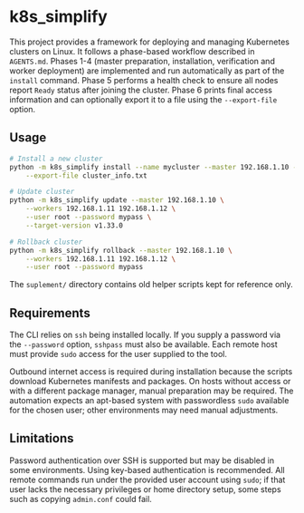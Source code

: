 # k8s_simplify

This project provides a framework for deploying and managing Kubernetes clusters on Linux.
It follows a phase-based workflow described in `AGENTS.md`.
Phases 1-4 (master preparation, installation, verification and worker
deployment) are implemented and run automatically as part of the `install`
command. Phase 5 performs a health check to ensure all nodes report `Ready`
status after joining the cluster. Phase 6 prints final access information and
can optionally export it to a file using the `--export-file` option.

## Usage

```bash
# Install a new cluster
python -m k8s_simplify install --name mycluster --master 192.168.1.10 --workers 192.168.1.11 192.168.1.12 \
    --export-file cluster_info.txt

# Update cluster
python -m k8s_simplify update --master 192.168.1.10 \
    --workers 192.168.1.11 192.168.1.12 \
    --user root --password mypass \
    --target-version v1.33.0

# Rollback cluster
python -m k8s_simplify rollback --master 192.168.1.10 \
    --workers 192.168.1.11 192.168.1.12 \
    --user root --password mypass
```

The `suplement/` directory contains old helper scripts kept for reference only.

## Requirements

The CLI relies on `ssh` being installed locally. If you supply a password via
the `--password` option, `sshpass` must also be available. Each remote host must
provide `sudo` access for the user supplied to the tool.

Outbound internet access is required during installation because the scripts
download Kubernetes manifests and packages. On hosts without access or with a
different package manager, manual preparation may be required. The automation
expects an apt-based system with passwordless `sudo` available for the chosen
user; other environments may need manual adjustments.

## Limitations

Password authentication over SSH is supported but may be disabled in some
environments. Using key-based authentication is recommended. All remote commands
run under the provided user account using `sudo`; if that user lacks the
necessary privileges or home directory setup, some steps such as copying
`admin.conf` could fail.
